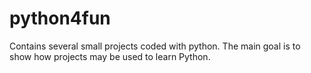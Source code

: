 # python4fun
Contains several small projects coded with python. The main goal is to show how projects may be used to learn Python. 
